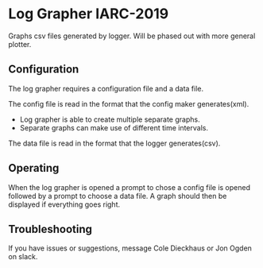 # Log Grapher IARC-2019
Graphs csv files generated by logger. Will be phased out with more general plotter.

## Configuration
The log grapher requires a configuration file and a data file.

The config file is read in the format that the config maker generates(xml).

- Log grapher is able to create multiple separate graphs.
- Separate graphs can make use of different time intervals.

The data file is read in the format that the logger generates(csv).

## Operating
When the log grapher is opened a prompt to chose a config file is
opened followed by a prompt to choose a data file. A graph should 
then be displayed if everything goes right.

## Troubleshooting
If you have issues or suggestions, message Cole Dieckhaus or Jon Ogden 
on slack.